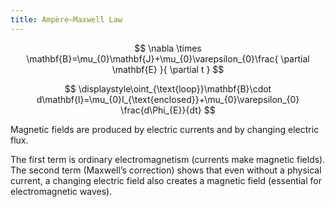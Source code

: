 ```yaml
---
title: Ampère–Maxwell Law
---
```



$$
\nabla \times \mathbf{B}=\mu_{0}\mathbf{J}+\mu_{0}\varepsilon_{0}\frac{ \partial \mathbf{E} }{ \partial t } 
$$

$$
\displaystyle\oint_{\text{loop}}\mathbf{B}\cdot d\mathbf{l}=\mu_{0}I_{\text{enclosed}}+\mu_{0}\varepsilon_{0} \frac{d\Phi_{E}}{dt}
$$

Magnetic fields are produced by electric currents and by changing electric flux.  

The first term is ordinary electromagnetism (currents make magnetic fields). The second term (Maxwell’s correction) shows that even without a physical current, a changing electric field also creates a magnetic field (essential for electromagnetic waves).